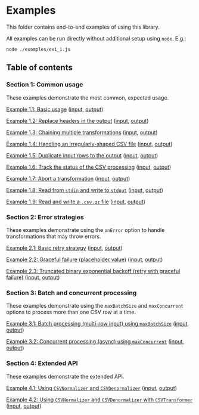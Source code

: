 # Examples

This folder contains end-to-end examples of using this library.

All examples can be run directly without additional setup using `node`. E.g.:

```
node ./examples/ex1_1.js
```

## Table of contents

### Section 1: Common usage

These examples demonstrate the most common, expected usage.

[Example 1.1: Basic usage](./ex1_1.js) ([input](./data/ex1_1-in.csv), [output](./data/ex1_1-out.csv))

[Example 1.2: Replace headers in the output](./ex1_2.js) ([input](./data/ex1_2-in.csv), [output](./data/ex1_2-out.csv))

[Example 1.3: Chaining multiple transformations](./ex1_3.js) ([input](./data/ex1_3-in.csv), [output](./data/ex1_3-out.csv))

[Example 1.4: Handling an irregularly-shaped CSV file](./ex1_4.js) ([input](./data/ex1_4-in.csv), [output](./data/ex1_4-out.csv))

[Example 1.5: Duplicate input rows to the output](./ex1_5.js) ([input](./data/ex1_5-in.csv), [output](./data/ex1_5-out.csv))

[Example 1.6: Track the status of the CSV processing](./ex1_6.js) ([input](./data/ex1_6-in.csv), [output](./data/ex1_6-out.csv))

[Example 1.7: Abort a transformation](./ex1_7.js) ([input](./data/ex1_7-in.csv), [output](./data/ex1_7-out.csv))

[Example 1.8: Read from `stdin` and write to `stdout`](./ex1_8.js) ([input](./data/ex1_8-in.csv), [output](./data/ex1_8-out.csv))

[Example 1.9: Read and write a `.csv.gz` file](./ex1_9.js) ([input](./data/ex1_9-in.csv.gz), [output](./data/ex1_9-out.csv.gz))

### Section 2: Error strategies

These examples demonstrate using the `onError` option to handle transformations that may throw errors.

[Example 2.1: Basic retry strategy](./ex2_1.js) ([input](./data/ex2_1-in.csv), [output](./data/ex2_1-out.csv))

[Example 2.2: Graceful failure (placeholder value)](./ex2_2.js) ([input](./data/ex2_2-in.csv), [output](./data/ex2_2-out.csv))

[Example 2.3: Truncated binary exponential backoff (retry with graceful failure)](./ex2_3.js) ([input](./data/ex2_3-in.csv), [output](./data/ex2_3-out.csv))

### Section 3: Batch and concurrent processing

These examples demonstrate using the `maxBatchSize` and `maxConcurrent` options to process more than one CSV row at a time.

[Example 3.1: Batch processing (multi-row input) using `maxBatchSize`](./ex3_1.js) ([input](./data/ex3_1-in.csv), [output](./data/ex3_1-out.csv))

[Example 3.2: Concurrent processing (async) using `maxConcurrent`](./ex3_2.js) ([input](./data/ex3_2-in.csv), [output](./data/ex3_2-out.csv))

### Section 4: Extended API

These examples demonstrate the extended API.

[Example 4.1: Using `CSVNormalizer` and `CSVDenormalizer`](./ex4_1.js) ([input](./data/ex4_1-in.csv), [output](./data/ex4_1-out.csv))

[Example 4.2: Using `CSVNormalizer` and `CSVDenormalizer` with `CSVTransformer`](./ex4_2.js) ([input](./data/ex4_2-in.csv), [output](./data/ex4_2-out.csv))
